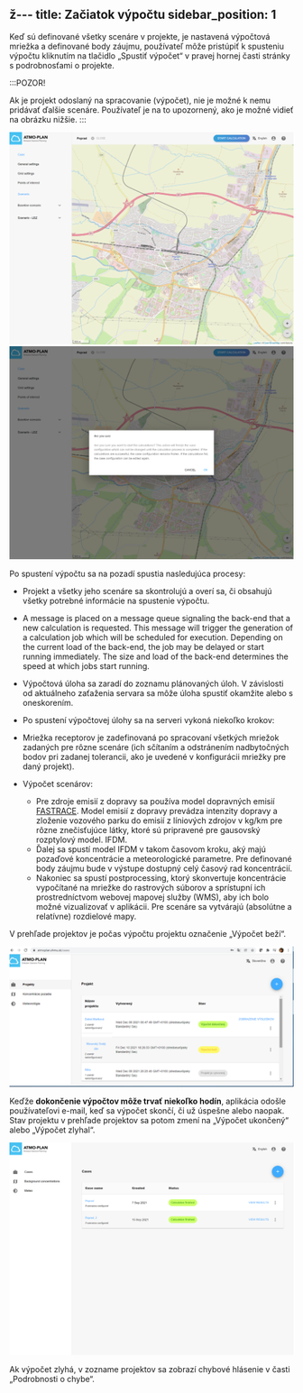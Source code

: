 ž---
title: Začiatok výpočtu
sidebar_position: 1
---



Keď sú definované všetky scenáre v projekte, je nastavená výpočtová mriežka a definované body záujmu, používateľ môže pristúpiť k spusteniu výpočtu  kliknutím na tlačidlo „Spustiť výpočet“ v pravej hornej časti stránky s podrobnosťami o projekte.

:::POZOR!

Ak je projekt odoslaný na spracovanie (výpočet), nie je možné k nemu pridávať ďalšie scenáre. Používateľ je na to upozornený, ako je možné vidieť na obrázku nižšie.
:::

![Start calculation](./images/start_calculation.png)
![Start calculation: confirmation dialog](./images/start_calculation_confirmation.png)


Po spustení výpočtu sa na pozadí spustia nasledujúca procesy:

- Projekt a všetky jeho scenáre sa skontrolujú a overí sa, či obsahujú všetky potrebné informácie na spustenie výpočtu.
- A message is placed on a message queue signaling the back-end that a new calculation is requested. This message will trigger the generation of a calculation job which will be scheduled for execution. Depending on the current load of the back-end, the job may be delayed or start running immediately. The size and load of the back-end determines the speed at which jobs start running.
-  Výpočtová úloha sa zaradí do zoznamu plánovaných úloh. V závislosti od aktuálneho zaťaženia servara sa môže úloha spustiť okamžite alebo s oneskorením. 
- Po spustení výpočtovej úlohy sa na serveri vykoná niekoľko krokov:
- Mriežka receptorov je zadefinovaná po spracovaní všetkých mriežok zadaných pre rôzne scenáre (ich sčítaním a odstránením nadbytočných bodov pri zadanej tolerancii, ako je uvedené v konfigurácii mriežky pre daný projekt).

- Výpočet scenárov:
    - Pre zdroje emisií z dopravy sa používa model dopravných emisií [FASTRACE](/#the-fastrace-traffic-emissions-model). Model emisií z dopravy prevádza intenzity dopravy a zloženie vozového parku do emisií z líniových zdrojov v kg/km pre rôzne znečisťujúce látky, ktoré sú pripravené pre gausovský rozptylový model. IFDM.
    - Ďalej sa spustí model IFDM v takom časovom kroku, aký majú pozaďové koncentrácie  a meteorologické parametre. Pre definované body záujmu bude v výstupe dostupný celý časový rad koncentrácií.
    - Nakoniec sa spustí postprocessing, ktorý skonvertuje koncentrácie vypočítané na mriežke do rastrových súborov a sprístupní ich prostredníctvom webovej mapovej služby (WMS), aby ich bolo možné vizualizovať v aplikácii. Pre scenáre sa vytvárajú (absolútne a relatívne) rozdielové mapy.

V prehľade projektov je počas výpočtu projektu označenie „Výpočet beží“.

![Calculation progress](./images/start_calculation_progres_sk.png)



Keďže **dokončenie výpočtov môže trvať niekoľko hodín**, aplikácia odošle používateľovi e-mail, keď sa výpočet skončí, či už úspešne alebo naopak. Stav projektu v prehľade projektov sa potom zmení na „Výpočet ukončený“ alebo „Výpočet zlyhal“.

![Calculation progress: finished](./images/view_results_button_main.png)


Ak výpočet zlyhá, v zozname projektov sa zobrazí chybové hlásenie v časti „Podrobnosti o chybe“.
